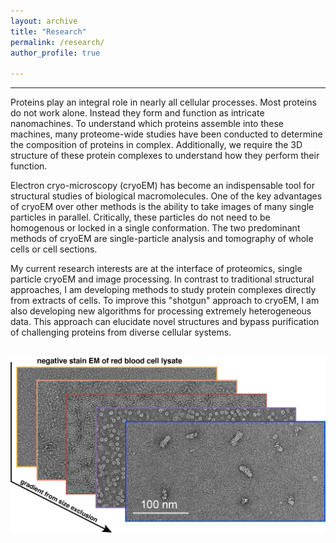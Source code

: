 ```yaml
---
layout: archive
title: "Research"
permalink: /research/
author_profile: true 

---
```


---

Proteins play an integral role in nearly all cellular processes. Most proteins do not work alone. Instead they form and function as intricate nanomachines. To understand which proteins assemble into these machines, many proteome-wide studies have been conducted to determine the composition of proteins in complex. Additionally, we require the 3D structure of these protein complexes to understand how they perform their function.  


Electron cryo-microscopy (cryoEM) has become an indispensable tool for structural studies of biological macromolecules. One of the key advantages of cryoEM over other methods is the ability to take images of many single particles in parallel. Critically, these particles do not need to be homogenous or locked in a single conformation. The two predominant methods of cryoEM are single-particle analysis and tomography of whole cells or cell sections.  


My current research interests are at the interface of proteomics, single particle cryoEM and image processing. In contrast to traditional structural approaches, I am developing methods to study protein complexes directly from extracts of cells. To improve this "shotgun" approach to cryoEM, I am also developing new algorithms for processing extremely heterogeneous data. This approach can elucidate novel structures and bypass purification of challenging proteins from diverse cellular systems.   

<br/>

<img src="../images/shotgun_em_rbc_gallery_2.png" align=center width="800">  